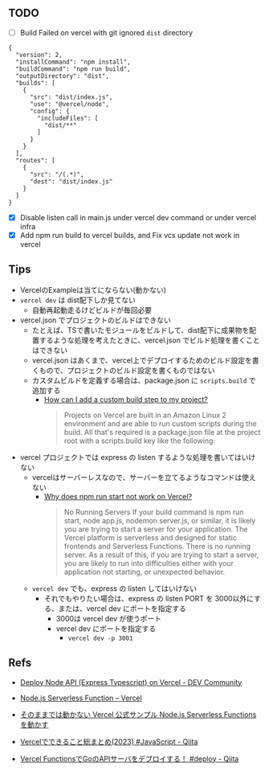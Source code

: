 ## TODO

- [ ] Build Failed on vercel with git ignored `dist` directory
```
{
  "version": 2,
  "installCommand": "npm install",
  "buildCommand": "npm run build",
  "outputDirectory": "dist",
  "builds": [
    {
      "src": "dist/index.js",
      "use": "@vercel/node",
      "config": {
        "includeFiles": [
          "dist/**"
        ]
      }
    }
  ],
  "routes": [
    {
      "src": "/(.*)",
      "dest": "dist/index.js"
    }
  ]
}
```
- [x] Disable listen call in main.js under vercel dev command or under vercel infra
- [x] Add npm run build to vercel builds, and Fix vcs update not work in vercel

## Tips

- VercelのExampleは当てにならない(動かない)
- `vercel dev` は dist配下しか見てない
    - 自動再起動走るけどビルドが毎回必要
- vercel.json でプロジェクトのビルドはできない
    - たとえば、TSで書いたモジュールをビルドして、dist配下に成果物を配置するような処理を考えたときに、vercel.json でビルド処理を書くことはできない
    - vercel.json はあくまで、vercel上でデプロイするためのビルド設定を書くもので、プロジェクトのビルド設定を書くものではない
    - カスタムビルドを定義する場合は、package.json に `scripts.build` で追加する
        - [How can I add a custom build step to my project?](https://vercel.com/guides/how-can-i-add-a-custom-build-step-to-my-project)
            > Projects on Vercel are built in an Amazon Linux 2 environment and are
            > able to run custom scripts during the build.
            > All that's required is a package.json file at the project root
            > with a scripts.build key like the following:
- vercel プロジェクトでは express の listen するような処理を書いてはいけない
    - vercelはサーバーレスなので、サーバーを立てるようなコマンドは使えない
        - [Why does npm run start not work on Vercel?](https://vercel.com/guides/npm-run-start-not-working#no-running-servers)
            > No Running Servers
            > If your build command is npm run start, node app.js, nodemon server.js, or similar,
            > it is likely you are trying to start a server for your application.
            > The Vercel platform is serverless and designed for static frontends and
            > Serverless Functions. There is no running server. As a result of this,
            > if you are trying to start a server,
            > you are likely to run into difficulties either with
            > your application not starting, or unexpected behavior.
    - `vercel dev` でも、express の listen してはいけない
        - それでもやりたい場合は、express の listen PORT を 3000以外にする、または、vercel dev にポートを指定する
            - 3000は vercel dev が使うポート
            - vercel dev にポートを指定する
                - `vercel dev -p 3001`

## Refs

- [Deploy Node API (Express Typescript) on Vercel - DEV Community](https://dev.to/tirthpatel/deploy-node-ts-express-typescript-on-vercel-284h)
- [Node.js Serverless Function – Vercel](https://vercel.com/templates/other/nodejs-serverless-function-express)
- [そのままでは動かない Vercel 公式サンプル Node.js Serverless Functions を動かす](https://zenn.dev/monicle/articles/a0d1a0bac89156)

- [Vercelでできること総まとめ(2023) #JavaScript - Qiita](https://qiita.com/Michinosuke/items/ea911ceb61c2c31ba6aa)
- [Vercel FunctionsでGoのAPIサーバをデプロイする！ #deploy - Qiita](https://qiita.com/Senritsu420/items/3008379d0ff68165e7e6)

